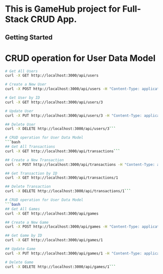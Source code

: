 # This is GameHub project for Full-Stack CRUD App.


## Getting Started


# CRUD operation for User Data Model
```bash
# Get All Users
curl -X GET http://localhost:3000/api/users

# Create a New User
curl -X POST http://localhost:3000/api/users -H "Content-Type: application/json" -d '{"id": 3, "name": "John Doe", "cart": [], "library": []}'

# Get User by ID
curl -X GET http://localhost:3000/api/users/3

# Update User
curl -X PUT http://localhost:3000/api/users/3 -H "Content-Type: application/json" -d '{"id": 3, "name": "Jane Doe", "cart": [], "library": []}'

## Delete User
curl -X DELETE http://localhost:3000/api/users/3```

# CRUD operation for User Data Model
```bash
## Get All Transactions
curl -X GET http://localhost:3000/api/transactions```

## Create a New Transaction
curl -X POST http://localhost:3000/api/transactions -H "Content-Type: application/json" -d '{"id": 1, "userId": 1, "gameId": 1, "date": "2024-09-29", "amount": 19.99}'

## Get Transaction by ID
curl -X GET http://localhost:3000/api/transactions/1

## Delete Transaction
curl -X DELETE http://localhost:3000/api/transactions/1```

# CRUD operation for User Data Model
```bash
## Get All Games
curl -X GET http://localhost:3000/api/games

## Create a New Game
curl -X POST http://localhost:3000/api/games -H "Content-Type: application/json" -d '{"id": 1, "title": "Sample Game", "description": "This is a sample game description.", "price": 29.99}'

## Get Game by ID
curl -X GET http://localhost:3000/api/games/1

## Update Game
curl -X PUT http://localhost:3000/api/games/1 -H "Content-Type: application/json" -d '{"id": 1, "title": "Updated Sample Game", "description": "This is an updated sample game description.", "price": 24.99}'

# Delete Game
curl -X DELETE http://localhost:3000/api/games/1```

